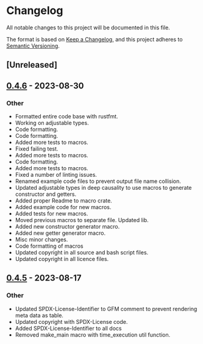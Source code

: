 # Changelog

All notable changes to this project will be documented in this file.

The format is based on [Keep a Changelog](https://keepachangelog.com/en/1.0.0/),
and this project adheres to [Semantic Versioning](https://semver.org/spec/v2.0.0.html).

## [Unreleased]

## [0.4.6](https://github.com/deepcausality-rs/deep_causality/compare/deep_causality_macros-v0.4.5...deep_causality_macros-v0.4.6) - 2023-08-30

### Other
- Formatted entire code base with rustfmt.
- Working on adjustable types.
- Code formatting.
- Code formatting.
- Added more tests to macros.
- Fixed failing test.
- Added more tests to macros.
- Code formatting.
- Added more tests to macros.
- Fixed a number of linting issues.
- Renamed example code files to prevent output file name collision.
- Updated adjustable types in deep causality to use macros to generate constructor and getters.
- Added proper Readme to macro crate.
- Added example code for new macros.
- Added tests for new macros.
- Moved previous macros to separate file. Updated lib.
- Added new constructor generator macro.
- Added new getter generator macro.
- Misc minor changes.
- Code formatting of macros
- Updated copyright in all source and bash script files.
- Updated copyright in all licence files.

## [0.4.5](https://github.com/deepcausality-rs/deep_causality/compare/deep_causality_macros-v0.4.4...deep_causality_macros-v0.4.5) - 2023-08-17

### Other

- Updated SPDX-License-Identifier to GFM comment to prevent rendering meta data as table.
- Updated copyright with SPDX-License code.
- Added SPDX-License-Identifier to all docs
- Removed make_main macro with time_execution util function.

